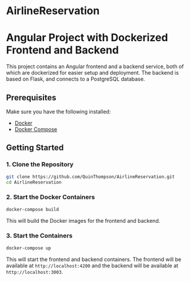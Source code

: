 # AirlineReservation

# Angular Project with Dockerized Frontend and Backend

This project contains an Angular frontend and a backend service, both of which are dockerized for easier setup and deployment. The backend is based on Flask, and connects to a PostgreSQL database.

## Prerequisites

Make sure you have the following installed:

- [Docker](https://www.docker.com/get-started)
- [Docker Compose](https://docs.docker.com/compose/)

## Getting Started

### 1. Clone the Repository

```bash
git clone https://github.com/QuinThompson/AirlineReservation.git
cd AirlineReservation
```

### 2. Start the Docker Containers

```bash
docker-compose build
```
This will build the Docker images for the frontend and backend.


### 3. Start the Containers

```bash
docker-compose up
```

This will start the frontend and backend containers. The frontend will be available at `http://localhost:4200` and the backend will be available at `http://localhost:3003`.